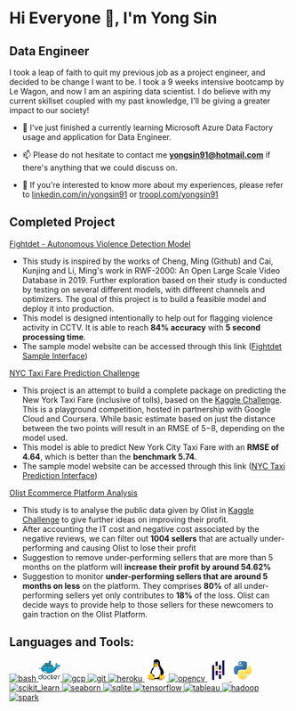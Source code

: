 <h1 align="left">Hi Everyone 👋, I'm Yong Sin</h1>

## Data Engineer 
I took a leap of faith to quit my previous job as a project engineer, and decided to be change I want to be. I took a 9 weeks intensive bootcamp by Le Wagon, and now I am an aspiring data scientist. I do believe with my current skillset coupled with my past knowledge, I'll be giving a greater impact to our society! 

- 🔭 I’ve just finished a currently learning Microsoft Azure Data Factory usage and application for Data Engineer.

- 📫 Please do not hesitate to contact me **yongsin91@hotmail.com** if there's anything that we could discuss on.

- 📄 If you're interested to know more about my experiences, please refer to [linkedin.com/in/yongsin91](http://www.linkedin.com/in/yongsin91) or [troopl.com/yongsin91](http://www.troopl.com/yongsin91)

## Completed Project  
[Fightdet - Autonomous Violence Detection Model](../../../../Chewgithub/Fightdet)  
- This study is inspired by the works of Cheng, Ming (Github) and Cai, Kunjing and Li, Ming's work in RWF-2000: An Open Large Scale Video Database in 2019. Further exploration based on their study is conducted by testing on several different models, with different channels and optimizers. The goal of this project is to build a feasible model and deploy it into production.  
- This model is designed intentionally to help out for flagging violence activity in CCTV. It is able to reach **84% accuracy** with **5 second processing time**.  
- The sample model website can be accessed through this link ([Fightdet Sample Interface](https://fightdet-app-gf34ldcmyq-de.a.run.app/))

[NYC Taxi Fare Prediction Challenge](https://github.com/yongsin91/TaxiFareModel)  
- This project is an attempt to build a complete package on predicting the New York Taxi Fare (inclusive of tolls), based on the [Kaggle Challenge](https://www.kaggle.com/competitions/new-york-city-taxi-fare-prediction). This is a playground competition, hosted in partnership with Google Cloud and Coursera. While basic estimate based on just the distance between the two points will result in an RMSE of $5-$8, depending on the model used.  
- This model is able to predict New York City Taxi Fare with an **RMSE of 4.64**, which is better than the **benchmark 5.74**.  
- The sample model website can be accessed through this link ([NYC Taxi Prediction Interface](https://taxifare-yongsin91.herokuapp.com/))

[Olist Ecommerce Platform Analysis](https://github.com/yongsin91/olist)  
- This study is to analyse the public data given by Olist in [Kaggle Challenge](https://www.kaggle.com/datasets/olistbr/brazilian-ecommerce) to give further ideas on improving their profit. 
- After accounting the IT cost and negative cost associated by the negative reviews, we can filter out **1004 sellers** that are actually under-performing and causing Olist to lose their profit
- Suggestion to remove under-performing sellers that are more than 5 months on the platform will **increase their profit by around 54.62%**
- Suggestion to monitor **under-performing sellers that are around 5 months on less** on the platform. They comprises **80%** of all under-performing sellers yet only contributes to **18%** of the loss. Olist can decide ways to provide help to those sellers for these newcomers to gain traction on the Olist Platform.

## Languages and Tools:
<p align="left"> 
 <a href="https://www.gnu.org/software/bash/" target="_blank" rel="noreferrer"> 
  <img src="https://www.vectorlogo.zone/logos/gnu_bash/gnu_bash-icon.svg" alt="bash" width="40" height="40"/> </a> 
 <a href="https://www.docker.com/" target="_blank" rel="noreferrer"> 
  <img src="https://raw.githubusercontent.com/devicons/devicon/master/icons/docker/docker-original-wordmark.svg" alt="docker" width="40" height="40"/> </a> 
 <a href="https://cloud.google.com" target="_blank" rel="noreferrer"> 
  <img src="https://www.vectorlogo.zone/logos/google_cloud/google_cloud-icon.svg" alt="gcp" width="40" height="40"/> </a>
 <a href="https://git-scm.com/" target="_blank" rel="noreferrer"> 
  <img src="https://www.vectorlogo.zone/logos/git-scm/git-scm-icon.svg" alt="git" width="40" height="40"/> </a>
 <a href="https://heroku.com" target="_blank" rel="noreferrer"> 
  <img src="https://www.vectorlogo.zone/logos/heroku/heroku-icon.svg" alt="heroku" width="40" height="40"/> </a> 
 <a href="https://www.linux.org/" target="_blank" rel="noreferrer"> 
  <img src="https://raw.githubusercontent.com/devicons/devicon/master/icons/linux/linux-original.svg" alt="linux" width="40" height="40"/> </a> 
 <a href="https://opencv.org/" target="_blank" rel="noreferrer"> 
  <img src="https://www.vectorlogo.zone/logos/opencv/opencv-icon.svg" alt="opencv" width="40" height="40"/> </a> 
 <a href="https://pandas.pydata.org/" target="_blank" rel="noreferrer"> 
  <img src="https://raw.githubusercontent.com/devicons/devicon/2ae2a900d2f041da66e950e4d48052658d850630/icons/pandas/pandas-original.svg" alt="pandas" width="40" height="40"/> </a> 
 <a href="https://www.python.org" target="_blank" rel="noreferrer"> 
  <img src="https://raw.githubusercontent.com/devicons/devicon/master/icons/python/python-original.svg" alt="python" width="40" height="40"/> </a> 
 <a href="https://scikit-learn.org/" target="_blank" rel="noreferrer"> 
  <img src="https://upload.wikimedia.org/wikipedia/commons/0/05/Scikit_learn_logo_small.svg" alt="scikit_learn" width="40" height="40"/> </a> 
 <a href="https://seaborn.pydata.org/" target="_blank" rel="noreferrer"> 
  <img src="https://seaborn.pydata.org/_images/logo-mark-lightbg.svg" alt="seaborn" width="40" height="40"/> </a> 
 <a href="https://www.sqlite.org/" target="_blank" rel="noreferrer"> 
  <img src="https://www.vectorlogo.zone/logos/sqlite/sqlite-icon.svg" alt="sqlite" width="40" height="40"/> </a> 
 <a href="https://www.tensorflow.org" target="_blank" rel="noreferrer"> 
  <img src="https://www.vectorlogo.zone/logos/tensorflow/tensorflow-icon.svg" alt="tensorflow" width="40" height="40"/> </a> 
 <a href="https://www.tableau.com" target="_blank" rel="noreferrer"> 
  <img src="https://logos-world.net/wp-content/uploads/2021/10/Tableau-Symbol.png" alt="tableau" width="40" height="35"/> </a>
 <a href="https://hadoop.apache.org" target="_blank" rel="noreferrer"> 
  <img src="https://logowik.com/content/uploads/images/hadoop7135.jpg" alt="hadoop" width="45" height="35"/> </a>
 <a href="https://spark.apache.org" target="_blank" rel="noreferrer"> 
  <img src="https://encrypted-tbn0.gstatic.com/images?q=tbn:ANd9GcQc_M-qh-y07JCyYibrRAPMRtsJ20lJzdQTIkUAgdVdgrMMh2yPKOcDecqRaKR2E3uTat4&usqp=CAU" alt="spark" width="50" height="35"/> </a>
</p>
